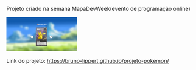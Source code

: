 Projeto criado na semana MapaDevWeek(evento de programação online)

<img src="files/images/imgSite.png" width="auto" height="90" alt="projeto-pokemon">

Link do projeto: https://bruno-lippert.github.io/projeto-pokemon/